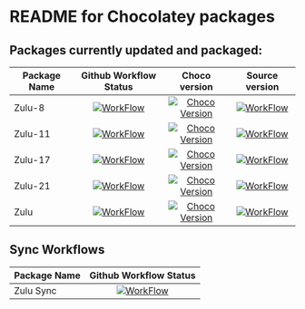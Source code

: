 # README for Chocolatey packages

## Packages currently updated and packaged:
| Package Name | Github Workflow Status | Choco version | Source version |
| --- | :---: | :---: | :---: |
| Zulu-8 | [![WorkFlow](https://img.shields.io/github/actions/workflow/status/ajshastri/chocolatey-packages/zulu-8-choco-push.yaml?logo=chocolatey)](https://github.com/ajshastri/chocolatey-packages) | [![Choco Version](https://img.shields.io/chocolatey/v/zulu8?include_prereleases)](https://community.chocolatey.org/packages/zulu8) | [![WorkFlow](https://img.shields.io/badge/dynamic/json?url=https%3A%2F%2Fapi.azul.com%2Fmetadata%2Fv1%2Fzulu%2Fpackages%2F%3Fjava_version%3D8%26os%3Dwindows%26arch%3Dx64%26archive_type%3Dmsi%26java_package_type%3Djdk%26javafx_bundled%3Dtrue%26latest%3Dtrue%26distro_version%3D8%26release_status%3Dga%26crac_supported%3Dfalse%26availability_types%3DCA%26certifications%3Dtck%26page%3D1%26page_size%3D1&label=zulu&query=%24%5B0%5D%5B'distro_version'%5D%5B%3A%5D)](https://api.azul.com/) |
| Zulu-11 | [![WorkFlow](https://img.shields.io/github/actions/workflow/status/ajshastri/chocolatey-packages/zulu-11-choco-push.yaml?logo=chocolatey)](https://github.com/ajshastri/chocolatey-packages) | [![Choco Version](https://img.shields.io/chocolatey/v/zulu11?include_prereleases)](https://community.chocolatey.org/packages/zulu11) | [![WorkFlow](https://img.shields.io/badge/dynamic/json?url=https%3A%2F%2Fapi.azul.com%2Fmetadata%2Fv1%2Fzulu%2Fpackages%2F%3Fjava_version%3D11%26os%3Dwindows%26arch%3Dx64%26archive_type%3Dmsi%26java_package_type%3Djdk%26javafx_bundled%3Dtrue%26latest%3Dtrue%26distro_version%3D11%26release_status%3Dga%26crac_supported%3Dfalse%26availability_types%3DCA%26certifications%3Dtck%26page%3D1%26page_size%3D1&label=zulu&query=%24%5B0%5D%5B'distro_version'%5D%5B%3A%5D)](https://api.azul.com/) |
| Zulu-17 | [![WorkFlow](https://img.shields.io/github/actions/workflow/status/ajshastri/chocolatey-packages/zulu-17-choco-push.yaml?logo=chocolatey)](https://github.com/ajshastri/chocolatey-packages) | [![Choco Version](https://img.shields.io/chocolatey/v/zulu17?include_prereleases)](https://community.chocolatey.org/packages/zulu17) | [![WorkFlow](https://img.shields.io/badge/dynamic/json?url=https%3A%2F%2Fapi.azul.com%2Fmetadata%2Fv1%2Fzulu%2Fpackages%2F%3Fjava_version%3D17%26os%3Dwindows%26arch%3Dx64%26archive_type%3Dmsi%26java_package_type%3Djdk%26javafx_bundled%3Dtrue%26latest%3Dtrue%26distro_version%3D17%26release_status%3Dga%26crac_supported%3Dfalse%26availability_types%3DCA%26certifications%3Dtck%26page%3D1%26page_size%3D1&label=zulu&query=%24%5B0%5D%5B'distro_version'%5D%5B%3A%5D)](https://api.azul.com/) |
| Zulu-21 | [![WorkFlow](https://img.shields.io/github/actions/workflow/status/ajshastri/chocolatey-packages/zulu-21-choco-push.yaml?logo=chocolatey)](https://github.com/ajshastri/chocolatey-packages) | [![Choco Version](https://img.shields.io/chocolatey/v/zulu21?include_prereleases)](https://community.chocolatey.org/packages/zulu21) | [![WorkFlow](https://img.shields.io/badge/dynamic/json?url=https%3A%2F%2Fapi.azul.com%2Fmetadata%2Fv1%2Fzulu%2Fpackages%2F%3Fjava_version%3D21%26os%3Dwindows%26arch%3Dx64%26archive_type%3Dmsi%26java_package_type%3Djdk%26javafx_bundled%3Dtrue%26latest%3Dtrue%26distro_version%3D21%26release_status%3Dga%26crac_supported%3Dfalse%26availability_types%3DCA%26certifications%3Dtck%26page%3D1%26page_size%3D1&label=zulu&query=%24%5B0%5D%5B'distro_version'%5D%5B%3A%5D)](https://api.azul.com/) |
| Zulu | [![WorkFlow](https://img.shields.io/github/actions/workflow/status/ajshastri/chocolatey-packages/zulu-choco-push.yaml?logo=chocolatey)](https://github.com/ajshastri/chocolatey-packages) | [![Choco Version](https://img.shields.io/chocolatey/v/zulu?include_prereleases)](https://community.chocolatey.org/packages/zulu) | [![WorkFlow](https://img.shields.io/badge/dynamic/json?url=https%3A%2F%2Fapi.azul.com%2Fmetadata%2Fv1%2Fzulu%2Fpackages%2F%3Fjava_version%3D17%26os%3Dwindows%26arch%3Dx64%26archive_type%3Dmsi%26java_package_type%3Djdk%26javafx_bundled%3Dtrue%26latest%3Dtrue%26distro_version%3D17%26release_status%3Dga%26crac_supported%3Dfalse%26availability_types%3DCA%26certifications%3Dtck%26page%3D1%26page_size%3D1&label=zulu&query=%24%5B0%5D%5B'distro_version'%5D%5B%3A%5D)](https://api.azul.com/) |

## Sync Workflows
| Package Name | Github Workflow Status |
| --- | :---: |
| Zulu Sync | [![WorkFlow](https://img.shields.io/github/actions/workflow/status/ajshastri/chocolatey-packages/zulu-update.yaml?logo=githubactions)](https://github.com/ajshastri/chocolatey-packages) |
